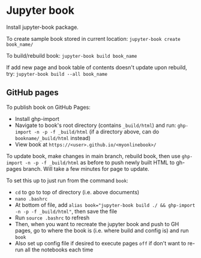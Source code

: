 # Jupyter book

Install jupyter-book package.  

To create sample book stored in current location: `jupyter-book create book_name/`  

To build/rebuild book: `jupyter-book build book_name`  

If add new page and book table of contents doesn't update upon rebuild, try: `jupyter-book build --all book_name`  

## GitHub pages

To publish book on GitHub Pages:  
* Install ghp-import  
* Navigate to book's root directory (contains `_build/html`) and run: `ghp-import -n -p -f _build/html` (if a directory above, can do `bookname/_build/html` instead)    
* View book at `https://<user>.github.io/<myonlinebook>/`  

To update book, make changes in main branch, rebuild book, then use `ghp-import -n -p -f _build/html` as before to push newly built HTML to gh-pages branch. Will take a few minutes for page to update.  

To set this up to just run from the command `book`:
* `cd` to go to top of directory (i.e. above documents)
* `nano .bashrc`
* At bottom of file, add `alias book="jupyter-book build ./ && ghp-import -n -p -f _build/html"`, then save the file
* Run `source .bashrc` to refresh
* Then, when you want to recreate the jupyter book and push to GH pages, go to where the book is (i.e. where build and config is) and run `book`
* Also set up config file if desired to execute pages `off` if don't want to re-run all the notebooks each time
